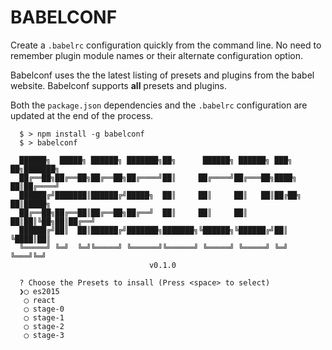 # BABELCONF

Create a `.babelrc` configuration quickly from the command line.
No need to remember plugin module names or their alternate configuration
option.

Babelconf uses the the latest listing of presets and plugins from the babel
website. Babelconf supports **all** presets and plugins.

Both the `package.json` dependencies and the `.babelrc` configuration are updated
at the end of the process.

```
  $ > npm install -g babelconf
  $ > babelconf

  ██████╗  █████╗ ██████╗ ███████╗██╗      ██████╗ ██████╗ ███╗   ██╗███████╗
  ██╔══██╗██╔══██╗██╔══██╗██╔════╝██║     ██╔════╝██╔═══██╗████╗  ██║██╔════╝
  ██████╔╝███████║██████╔╝█████╗  ██║     ██║     ██║   ██║██╔██╗ ██║█████╗
  ██╔══██╗██╔══██║██╔══██╗██╔══╝  ██║     ██║     ██║   ██║██║╚██╗██║██╔══╝
  ██████╔╝██║  ██║██████╔╝███████╗███████╗╚██████╗╚██████╔╝██║ ╚████║██║
  ╚═════╝ ╚═╝  ╚═╝╚═════╝ ╚══════╝╚══════╝ ╚═════╝ ╚═════╝ ╚═╝  ╚═══╝╚═╝
                               v0.1.0

  ? Choose the Presets to insall (Press <space> to select)
  ❯◯ es2015
   ◯ react
   ◯ stage-0
   ◯ stage-1
   ◯ stage-2
   ◯ stage-3

```
